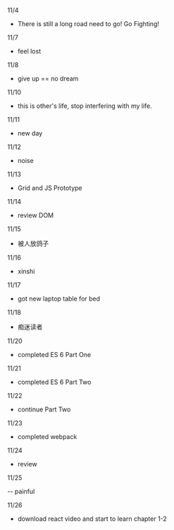 11/4

- There is still a long road need to go! Go Fighting!

11/7

- feel lost

11/8

- give up == no dream

11/10

- this is other's life, stop interfering with my life.

11/11

- new day

11/12

- noise

11/13

- Grid and JS Prototype

11/14

- review DOM

11/15

- 被人放鸽子

11/16

- xinshi

11/17

- got new laptop table for bed

11/18

- 痴迷读者

11/20

- completed ES 6 Part One

11/21

- completed ES 6 Part Two

11/22

- continue Part Two

11/23

- completed webpack

11/24

- review

11/25

-- painful

11/26

- download react video and start to learn chapter 1-2
